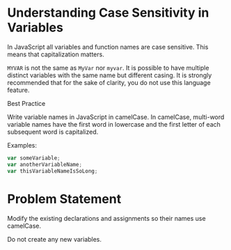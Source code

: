 # Understanding Case Sensitivity in Variables
In JavaScript all variables and function names are case sensitive. This means that capitalization matters.

```MYVAR``` is not the same as ```MyVar``` nor ```myvar```. It is possible to have multiple distinct variables with the same name but different casing. It is strongly recommended that for the sake of clarity, you do not use this language feature.

Best Practice

Write variable names in JavaScript in camelCase. In camelCase, multi-word variable names have the first word in lowercase and the first letter of each subsequent word is capitalized.

Examples:
```javascript
var someVariable;
var anotherVariableName;
var thisVariableNameIsSoLong;
```

# Problem Statement
Modify the existing declarations and assignments so their names use camelCase.

Do not create any new variables.
